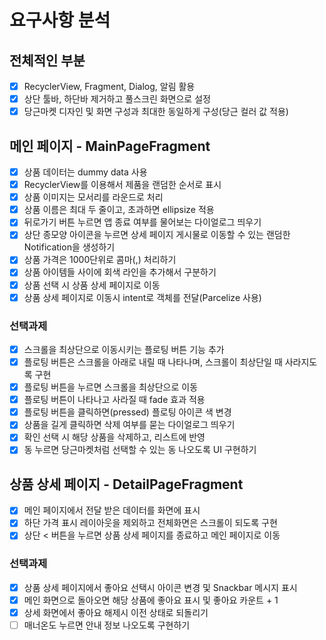 # 요구사항 분석

## 전체적인 부분

- [x] RecyclerView, Fragment, Dialog, 알림 활용
- [x] 상단 툴바, 하단바 제거하고 풀스크린 화면으로 설정
- [x] 당근마켓 디자인 및 화면 구성과 최대한 동일하게 구성(당근 컬러 값 적용)

## 메인 페이지 - MainPageFragment

- [x] 상품 데이터는 dummy data 사용
- [x] RecyclerView를 이용해서 제품을 랜덤한 순서로 표시
- [x] 상품 이미지는 모서리를 라운드로 처리
- [x] 상품 이름은 최대 두 줄이고, 초과하면 ellipsize 적용
- [x] 뒤로가기 버튼 누르면 앱 종료 여부를 물어보는 다이얼로그 띄우기
- [x] 상단 종모양 아이콘을 누르면 상세 페이지 게시물로 이동할 수 있는 랜덤한 Notification을 생성하기
- [x] 상품 가격은 1000단위로 콤마(,) 처리하기
- [x] 상품 아이템들 사이에 회색 라인을 추가해서 구분하기
- [x] 상품 선택 시 상품 상세 페이지로 이동
- [x] 상품 상세 페이지로 이동시 intent로 객체를 전달(Parcelize 사용)

### 선택과제

- [x] 스크롤을 최상단으로 이동시키는 플로팅 버튼 기능 추가
- [x] 플로팅 버튼은 스크롤을 아래로 내릴 때 나타나며, 스크롤이 최상단일 때 사라지도록 구현
- [x] 플로팅 버튼을 누르면 스크롤을 최상단으로 이동
- [x] 플로팅 버튼이 나타나고 사라질 때 fade 효과 적용
- [x] 플로팅 버튼을 클릭하면(pressed) 플로팅 아이콘 색 변경
- [x] 상품을 길게 클릭하면 삭제 여부를 묻는 다이얼로그 띄우기
- [x] 확인 선택 시 해당 상품을 삭제하고, 리스트에 반영
- [x] 동 누르면 당근마켓처럼 선택할 수 있는 동 나오도록 UI 구현하기

## 상품 상세 페이지 - DetailPageFragment

- [x] 메인 페이지에서 전달 받은 데이터를 화면에 표시
- [x] 하단 가격 표시 레이아웃을 제외하고 전체화면은 스크롤이 되도록 구현
- [x] 상단 < 버튼을 누르면 상품 상세 페이지를 종료하고 메인 페이지로 이동

### 선택과제

- [x] 상품 상세 페이지에서 좋아요 선택시 아이콘 변경 및 Snackbar 메시지 표시
- [x] 메인 화면으로 돌아오면 해당 상품에 좋아요 표시 및 좋아요 카운트 + 1
- [x] 상세 화면에서 좋아요 해제시 이전 상태로 되돌리기
- [ ] 매너온도 누르면 안내 정보 나오도록 구현하기
